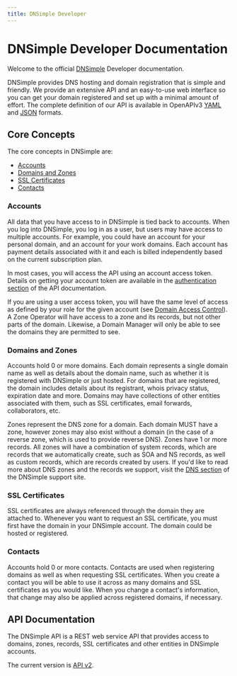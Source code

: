 ```yaml
---
title: DNSimple Developer
---
```


# DNSimple Developer Documentation

Welcome to the official [DNSimple](https://dnsimple.com/) Developer documentation.

DNSimple provides DNS hosting and domain registration that is simple and friendly. We provide an extensive API and an easy-to-use web interface so you can get your domain registered and set up with a minimal amount of effort. The complete definition of our API is available in OpenAPIv3 [YAML](/v2/openapi.yml) and [JSON](/v2/openapi.json) formats.

## Core Concepts

The core concepts in DNSimple are:

- [Accounts](#accounts)
- [Domains and Zones](#domains-and-zones)
- [SSL Certificates](#ssl-certificates)
- [Contacts](#contacts)

### Accounts

All data that you have access to in DNSimple is tied back to accounts. When you log into DNSimple, you log in as a user, but users may have access to multiple accounts. For example, you could have an account for your personal domain, and an account for your work domains. Each account has payment details associated with it and each is billed independently based on the current subscription plan.

In most cases, you will access the API using an account access token. Details on getting your account token are available in the [authentication section](/v2/#authentication) of the API documentation.

If you are using a user access token, you will have the same level of access as defined by your role for the given account (see [Domain Access Control](https://support.dnsimple.com/articles/domain-access-control/)). A Zone Operator will have access to a zone and its records, but not other parts of the domain. Likewise, a Domain Manager will only be able to see the domains they are permitted to see.

### Domains and Zones

Accounts hold 0 or more domains. Each domain represents a single domain name as well as details about the domain name, such as whether it is registered with DNSimple or just hosted. For domains that are registered, the domain includes details about its registrant, whois privacy status, expiration date and more. Domains may have collections of other entities associated with them, such as SSL certificates, email forwards, collaborators, etc.

Zones represent the DNS zone for a domain. Each domain MUST have a zone, however zones may also exist without a domain (in the case of a reverse zone, which is used to provide reverse DNS). Zones have 1 or more records. All zones will have a combination of system records, which are records that we automatically create, such as SOA and NS records, as well as custom records, which are records created by users. If you'd like to read more about DNS zones and the records we support, visit the [DNS section](https://support.dnsimple.com/categories/dns/) of the DNSimple support site.

### SSL Certificates

SSL certificates are always referenced through the domain they are attached to. Whenever you want to request an SSL certificate, you must first have the domain in your DNSimple account. The domain could be hosted or registered.

### Contacts

Accounts hold 0 or more contacts. Contacts are used when registering domains as well as when requesting SSL certificates. When you create a contact you will be able to use it across as many domains and SSL certificates as you would like. When you change a contact's information, that change may also be applied across registered domains, if necessary.

## API Documentation

The DNSimple API is a REST web service API that provides access to domains, zones, records, SSL certificates and other entities in DNSimple accounts.

The current version is [API v2](/v2/).
